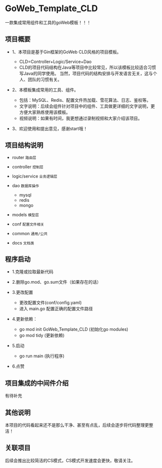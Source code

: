 # GoWeb_Template_CLD

一款集成常用组件和工具的goWeb模板！！！

## 项目概要

- 1、本项目是基于Gin框架的GoWeb CLD风格的项目模板。
  - CLD=Controller+Logic/Service+Dao
  - CLD的项目代码结构在Java等项目中比较常见，所以该模板比较适合习惯写Java的同学使用。 当然，项目代码的结构安排与开发语言无关，这与个人、团队的习惯有关。

- 2、本模板集成常用的工具、组件。
  - 包括：MySQL、Redis、配置文件热加载、雪花算法、日志、鉴权等。
  - 文字说明：后续会组件针对项目中的组件、工具做更详细的文字说明，更方便大家熟练使用该模板。
  - 视频说明：如果有时间，我更想通过录制视频和大家介绍该项目。

- 3、欢迎使用和提出意见，感谢start哦！

## 项目结构说明

- router `路由层`

- controller `控制层`

- logic/service `业务逻辑层`

- dao `数据库操作`
    - mysql
    - redis
    - mongo

- models `模型层`

- conf `配置文件相关`

- common `通用/公共`

- docs `文档类`


## 程序启动
- 1.克隆或拉取最新代码
  
- 2.删除go.mod、go.sum文件（如果存在的话）
  
- 3.更改配置
  - 更改配置文件(conf/config.yaml)
  - 进入 main.go 配置正确的配置文件路径
  
- 4.更新依赖： 
  - go mod init GoWeb_Template_CLD (初始化go modules)
  - go mod tidy (更新依赖)
  
- 5.启动
  - go run main (执行程序)
  
- 6.点赞
 
## 项目集成的中间件介绍
有待补充
    
## 其他说明
本项目的代码看起来还不是那么干净、甚至有点乱，后续会逐步将代码整理更整洁！

## 关联项目
后续会推出比较简洁的CS模式，CS模式开发速度会更快，敬请关注。
